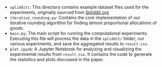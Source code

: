 - `spliddit\`: This directory contains example dataset files used for the experiments, originally sourced from [Spliddit.org](http://www.spliddit.org)
- `iterative_rounding.py`: Contains the core implementation of our iterative rounding algorithm for finding almost proportional allocations of goods.
- `main.py`: The main script for running the computational experiments. Executing this file will process the data in the `spliddit/` folder, run various experiments, and save the aggregated results to `result.csv`.
- `plot.ipynb`: A Jupyter Notebook for analyzing and visualizing the experimental results from `result.csv`. It contains the code to generate the statistics and plots discussed in the paper.
